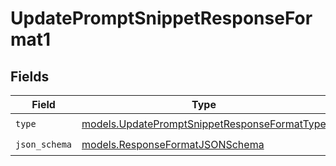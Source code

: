 # UpdatePromptSnippetResponseFormat1


## Fields

| Field                                                                                              | Type                                                                                               | Required                                                                                           | Description                                                                                        |
| -------------------------------------------------------------------------------------------------- | -------------------------------------------------------------------------------------------------- | -------------------------------------------------------------------------------------------------- | -------------------------------------------------------------------------------------------------- |
| `type`                                                                                             | [models.UpdatePromptSnippetResponseFormatType](../models/updatepromptsnippetresponseformattype.md) | :heavy_check_mark:                                                                                 | N/A                                                                                                |
| `json_schema`                                                                                      | [models.ResponseFormatJSONSchema](../models/responseformatjsonschema.md)                           | :heavy_check_mark:                                                                                 | N/A                                                                                                |